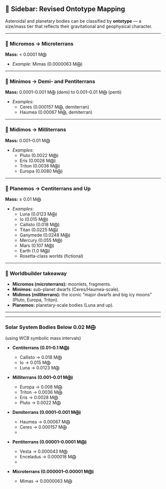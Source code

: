 


## 📎 Sidebar: Revised Ontotype Mapping

Asteroidal and planetary bodies can be classified by **ontotype** — a size/mass tier that reflects their gravitational and geophysical character.

---

### 🔹 **Micromos** → Microterrans
**Mass:** < 0.0001 M⨁
- _Example:_ Mimas (0.0000063 M⨁)
    

---

### 🔹 **Minimos** → Demi- and Pentiterrans
**Mass:** 0.0001–0.001 M⨁ (demi) to 0.001–0.01 M⨁ (penti)
- _Examples:_    
    - Ceres (0.000157 M⨁, demiterran)        
    - Haumea (0.00067 M⨁, demiterran)
        

---

### 🔹 **Midimos** → Milliterrans
**Mass:** 0.001–0.01 M⨁
- _Examples:_    
    - Pluto (0.0022 M⨁)        
    - Eris (0.0028 M⨁)        
    - Triton (0.0036 M⨁)        
    - Europa (0.0080 M⨁)
        

---

### 🔹 **Planemos** → Centiterrans and Up
**Mass:** ≥ 0.01 M⨁
- _Examples:_    
    - Luna (0.0123 M⨁)        
    - Io (0.015 M⨁)        
    - Callisto (0.018 M⨁)        
    - Titan (0.0225 M⨁)        
    - Ganymede (0.0248 M⨁)        
    - Mercury (0.055 M⨁)        
    - Mars (0.107 M⨁)        
    - Earth (1.0 M⨁)        
    - Rosetta-class worlds (fictional)
        

---

### 📖 **Worldbuilder takeaway**
- **Micromos (microterrans):** moonlets, fragments.    
- **Minimos:** sub-planet dwarfs (Ceres/Haumea-scale).    
- **Midimos (milliterrans):** the iconic “major dwarfs and big icy moons” (Pluto, Europa, Triton).  
- **Planemos:** planetary-scale bodies (Luna and up).

---
---

### **Solar System Bodies Below 0.02 M⨁**

(using WCB symbolic mass intervals)
- **Centiterrans (0.01–0.1 M⨁)**    
    - Callisto → 0.018 M⨁        
    - Io → 0.015 M⨁        
    - Luna → 0.0123 M⨁
        
- **Milliterrans (0.001–0.01 M⨁)**    
    - Europa → 0.008 M⨁        
    - Triton → 0.0036 M⨁        
    - Eris → 0.0028 M⨁        
    - Pluto → 0.0022 M⨁
        
- **Demiterrans (0.0001–0.001 M⨁)**    
    - Haumea → 0.00067 M⨁        
    - Ceres → 0.000157 M⨁
    - 
- **Pentiterrans (0.00001–0.0001 M⨁)**    
    - Vesta → 0.000043 M⨁        
    - Enceladus → 0.000018 M⨁
    - 
- **Microterrans (0.000001–0.00001 M⨁)**    
    - Mimas → 0.0000063 M⨁